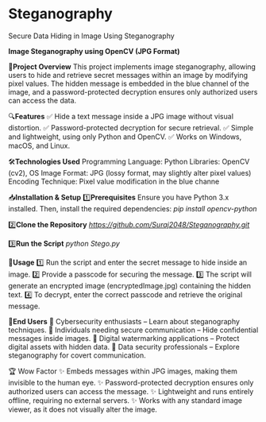 # Steganography
Secure Data Hiding in Image Using Steganography 

**Image Steganography using OpenCV (JPG Format)**

📌**Project Overview**
This project implements image steganography, allowing users to hide and retrieve secret messages within an image by modifying pixel values. The hidden message is embedded in the blue channel of the image, and a password-protected decryption ensures only authorized users can access the data.

🔍**Features**
✅ Hide a text message inside a JPG image without visual distortion.
✅ Password-protected decryption for secure retrieval.
✅ Simple and lightweight, using only Python and OpenCV.
✅ Works on Windows, macOS, and Linux.

🛠**Technologies Used**
Programming Language: Python
Libraries: OpenCV (cv2), OS
Image Format: JPG (lossy format, may slightly alter pixel values)
Encoding Technique: Pixel value modification in the blue channe

📥**Installation & Setup**
1️⃣**Prerequisites**
Ensure you have Python 3.x installed. Then, install the required dependencies:
_pip install opencv-python_

2️⃣**Clone the Repository**
_https://github.com/Suraj2048/Steganography.git_

3️⃣**Run the Script**
_python Stego.py_

🚀**Usage**
1️⃣ Run the script and enter the secret message to hide inside an image.
2️⃣ Provide a passcode for securing the message.
3️⃣ The script will generate an encrypted image (encryptedImage.jpg) containing the hidden text.
4️⃣ To decrypt, enter the correct passcode and retrieve the original message.

🎯**End Users**
🔹 Cybersecurity enthusiasts – Learn about steganography techniques.
🔹 Individuals needing secure communication – Hide confidential messages inside images.
🔹 Digital watermarking applications – Protect digital assets with hidden data.
🔹 Data security professionals – Explore steganography for covert communication.

🏆 Wow Factor
✨ Embeds messages within JPG images, making them invisible to the human eye.
✨ Password-protected decryption ensures only authorized users can access the message.
✨ Lightweight and runs entirely offline, requiring no external servers.
✨ Works with any standard image viewer, as it does not visually alter the image.
